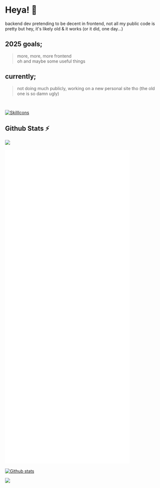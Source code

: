 # Heya! 👋 
backend dev pretending to be decent in frontend, not all my public code is pretty but hey, it's likely old & it works (or it did, one day...)

## 2025 goals;
> more, more, more frontend</br>
> oh and maybe some useful things

## currently;
> not doing much publicly, working on a new personal site tho (the old one is so damn ugly)

<br/>

[![SkillIcons](https://skillicons.dev/icons?i=nodejs,js,html,css,regex,selenium,tensorflow)](https://fiverr.com/kyanbosman)<br/>

 <!-- <a href="https://spotify-github-profile.vercel.app/api/view?uid=rk714ki8lrrqb4a5f6ck35f52&cover_image=true&theme=default&show_offline=true&background_color=ffc2c2&interchange=false&bar_color=1466d2&bar_color_cover=false"><img width="140px" src="https://spotify-github-profile.vercel.app/api/view?uid=rk714ki8lrrqb4a5f6ck35f52&cover_image=true&theme=default&show_offline=false&background_color=ffc2c2&interchange=false&bar_color=1466d2&bar_color_cover=false"/></a> -->

  <h2>Github Stats ⚡</h2>
  
  ![](https://komarev.com/ghpvc/?username=kyan0045&style=for-the-badge&color=orange)

  <picture>
  <img src="/github-metrics.svg" alt="Metrics">
</picture>

  <a href="#">![Github stats](https://github-readme-stats.vercel.app/api?username=kyan0045&theme=vision-friendly-dark&count_private=true&hide_border=true&show_icons=true)</a>
<!--
**kyan0045/kyan0045** is a ✨ _special_ ✨ repository because its `README.md` (this file) appears on your GitHub profile.

Here are some ideas to get you started:

- 🔭 I’m currently working on ...
- 🌱 I’m currently learning ...
- 👯 I’m looking to collaborate on ...
- 🤔 I’m looking for help with ...
- 💬 Ask me about ...
- 📫 How to reach me: ...
- 😄 Pronouns: ...
- ⚡ Fun fact: ...
-->
![](https://hit.yhype.me/github/profile?user_id=84374752)
